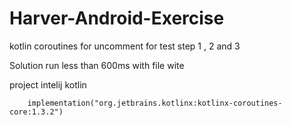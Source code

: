 # Harver-Android-Exercise
kotlin coroutines 
for uncomment for test step 1 , 2 and 3

Solution run less than 600ms with file wite 

project intelij kotlin 
~~~
    implementation("org.jetbrains.kotlinx:kotlinx-coroutines-core:1.3.2")
~~~
